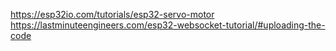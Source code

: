 https://esp32io.com/tutorials/esp32-servo-motor
https://lastminuteengineers.com/esp32-websocket-tutorial/#uploading-the-code
